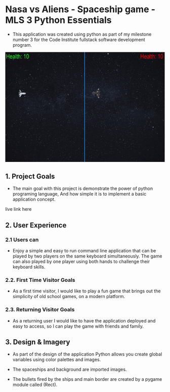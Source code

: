 # Nasa vs Aliens - Spaceship game - MLS 3 Python Essentials

-   This application was created using python as part of my milestone number 3 for the Code Institute fullstack software development program.

 <img src="https://github.com/fdasabino/Project_python_mls3/blob/main/Assets/Screen_shots/game_screen_shot.jpg">

## 1. Project Goals

-   The main goal with this project is demonstrate the power of python programing language, And how simple it is to implement a
    basic application concept.

live link here

## 2. User Experience

### 2.1 Users can

-   Enjoy a simple and easy to run command line application that can be played by two players on the same keyboard simultaneously.
    The game can also played by one player using both hands to challenge their keyboard skills.

### 2.2. First Time Visitor Goals

-   As a first time visitor, I would like to play a fun game that brings out the simplicity of old school games, on a modern platform.

### 2.3. Returning Visitor Goals

-   As a returning user I would like to have the application deployed and easy to access, so I can play the game with friends and family.

## 3. Design & Imagery

-   As part of the design of the application Python allows you create global variables using color palettes and images.

-   The spaceships and background are imported images.

-   The bullets fired by the ships and main border are created by a pygame module called (Rect).

